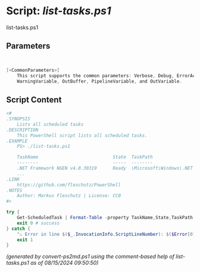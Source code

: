 Script: *list-tasks.ps1*
========================

list-tasks.ps1 


Parameters
----------
```powershell


[<CommonParameters>]
    This script supports the common parameters: Verbose, Debug, ErrorAction, ErrorVariable, WarningAction, 
    WarningVariable, OutBuffer, PipelineVariable, and OutVariable.
```

Script Content
--------------
```powershell
<#
.SYNOPSIS
	Lists all scheduled tasks
.DESCRIPTION
	This PowerShell script lists all scheduled tasks.
.EXAMPLE
	PS> ./list-tasks.ps1

	TaskName                            State  TaskPath                                       
	--------                            -----  --------
	.NET Framework NGEN v4.0.30319      Ready  \Microsoft\Windows\.NET Framework\             
	...
.LINK
	https://github.com/fleschutz/PowerShell
.NOTES
	Author: Markus Fleschutz | License: CC0
#>

try {
	Get-ScheduledTask | Format-Table -property TaskName,State,TaskPath
	exit 0 # success
} catch {
	"⚠️ Error in line $($_.InvocationInfo.ScriptLineNumber): $($Error[0])"
	exit 1
}
```

*(generated by convert-ps2md.ps1 using the comment-based help of list-tasks.ps1 as of 08/15/2024 09:50:50)*

